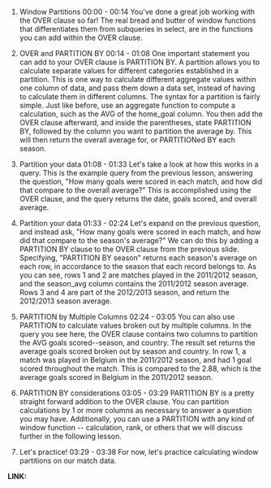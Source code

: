 1. Window Partitions
00:00 - 00:14
You've done a great job working with the OVER clause so far! The real bread and butter of window functions that differentiates them from subqueries in select, are in the functions you can add within the OVER clause.

2. OVER and PARTITION BY
00:14 - 01:08
One important statement you can add to your OVER clause is PARTITION BY. A partition allows you to calculate separate values for different categories established in a partition. This is one way to calculate different aggregate values within one column of data, and pass them down a data set, instead of having to calculate them in different columns. The syntax for a partition is fairly simple. Just like before, use an aggregate function to compute a calculation, such as the AVG of the home_goal column. You then add the OVER clause afterward, and inside the parentheses, state PARTITION BY, followed by the column you want to partition the average by. This will then return the overall average for, or PARTITIONed BY each season.

3. Partition your data
01:08 - 01:33
Let's take a look at how this works in a query. This is the example query from the previous lesson, answering the question, "How many goals were scored in each match, and how did that compare to the overall average?" This is accomplished using the OVER clause, and the query returns the date, goals scored, and overall average.

4. Partition your data
01:33 - 02:24
Let's expand on the previous question, and instead ask, "How many goals were scored in each match, and how did that compare to the season's average?" We can do this by adding a PARTITION BY clause to the OVER clause from the previous slide. Specifying, "PARTITION BY season" returns each season's average on each row, in accordance to the season that each record belongs to. As you can see, rows 1 and 2 are matches played in the 2011/2012 season, and the season_avg column contains the 2011/2012 season average. Rows 3 and 4 are part of the 2012/2013 season, and return the 2012/2013 season average.

5. PARTITION by Multiple Columns
02:24 - 03:05
You can also use PARTITION to calculate values broken out by multiple columns. In the query you see here, the OVER clause contains two columns to partition the AVG goals scored--season, and country. The result set returns the average goals scored broken out by season and country. In row 1, a match was played in Belgium in the 2011/2012 season, and had 1 goal scored throughout the match. This is compared to the 2.88, which is the average goals scored in Belgium in the 2011/2012 season.

6. PARTITION BY considerations
03:05 - 03:29
PARTITION BY is a pretty straight forward addition to the OVER clause. You can partition calculations by 1 or more columns as necessary to answer a question you may have. Additionally, you can use a PARTITION with any kind of window function -- calculation, rank, or others that we will discuss further in the following lesson.

7. Let's practice!
03:29 - 03:38
For now, let's practice calculating window partitions on our match data.

**LINK:** 
